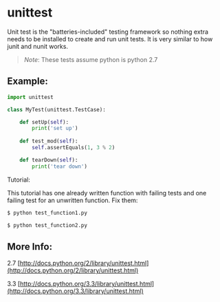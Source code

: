 unittest
========

Unit test is the "batteries-included" testing framework so nothing extra needs to be installed to create and run unit tests. It is very similar to how junit and nunit works.

> _Note_: These tests assume python is python 2.7

Example:
--------

```python
import unittest

class MyTest(unittest.TestCase):

    def setUp(self):
        print('set up')
    
    def test_mod(self):
        self.assertEquals(1, 3 % 2)

    def tearDown(self):
        print('tear down')
```

Tutorial:

This tutorial has one already written function with failing tests and one failing test for an unwritten function. Fix them:

```bash
$ python test_function1.py
```

```bash
$ python test_function2.py
```

More Info:
----------

2.7 [http://docs.python.org/2/library/unittest.html](http://docs.python.org/2/library/unittest.html)

3.3 [http://docs.python.org/3.3/library/unittest.html](http://docs.python.org/3.3/library/unittest.html)
